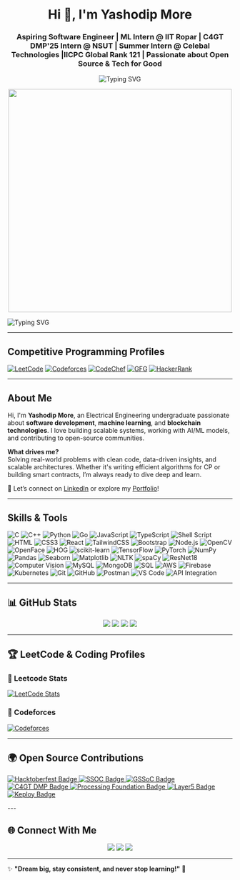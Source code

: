 <h1 align="center">Hi 👋, I'm Yashodip More</h1>
<h3 align="center">Aspiring Software Engineer | ML Intern @ IIT Ropar | C4GT DMP'25 Intern @ NSUT | Summer Intern @ Celebal Technologies |IICPC Global Rank 121 | Passionate about Open Source & Tech for Good</h3>

<p align="center">
  <img src="https://readme-typing-svg.herokuapp.com?font=Fira+Code&duration=3000&pause=1000&center=true&vCenter=true&width=435&lines=Tech+Enthusiast+%F0%9F%A4%96;DSA+Lover+%F0%9F%92%BB;Open+Source+Contributor+%F0%9F%93%9D;Machine+Learning+Explorer+%F0%9F%A7%AC;Electrical+Engineering+Student+%E2%9A%9B%EF%B8%8F" alt="Typing SVG" />
</p>

<p align="center">
  <img src="https://cdn3d.iconscout.com/3d/premium/thumb/developer-doing-website-development-3d-illustration-download-in-png-blend-fbx-gltf-file-formats--web-coding-programming-remote-working-pack-business-illustrations-6648977.png" width="500px">
</p>

![Typing SVG](https://readme-typing-svg.herokuapp.com?color=F72585&size=22&center=true&vCenter=true&width=800&lines=Welcome+to+my+GitHub+Profile!;Passionate+Software+Developer;DSA+Enthusiast+%7C+AI+%7C+ML;Open+Source+Contributor;Lifelong+Learner!+%F0%9F%9A%80)

---
## Competitive Programming Profiles

[![LeetCode](https://img.shields.io/badge/LeetCode-FFA116?style=for-the-badge&logo=leetcode&logoColor=white)](https://leetcode.com/YOUR_USERNAME)
[![Codeforces](https://img.shields.io/badge/Codeforces-1F8ACB?style=for-the-badge&logo=codeforces&logoColor=white)](https://codeforces.com/profile/YOUR_USERNAME)
[![CodeChef](https://img.shields.io/badge/CodeChef-5B4638?style=for-the-badge&logo=codechef&logoColor=white)](https://www.codechef.com/users/YOUR_USERNAME)
[![GFG](https://img.shields.io/badge/GeeksforGeeks-28A745?style=for-the-badge&logo=geeksforgeeks&logoColor=white)](https://auth.geeksforgeeks.org/user/YOUR_USERNAME/practice)
[![HackerRank](https://img.shields.io/badge/HackerRank-2EC866?style=for-the-badge&logo=hackerrank&logoColor=white)](https://www.hackerrank.com/YOUR_USERNAME)

---

## About Me

Hi, I'm **Yashodip More**, an Electrical Engineering undergraduate passionate about **software development**, **machine learning**, and **blockchain technologies**. I love building scalable systems, working with AI/ML models, and contributing to open-source communities.

 **What drives me?**  
Solving real-world problems with clean code, data-driven insights, and scalable architectures. Whether it's writing efficient algorithms for CP or building smart contracts, I’m always ready to dive deep and learn.

🔗 Let’s connect on [LinkedIn](https://linkedin.com/in/yashodipmore22) or explore my [Portfolio](https://yashodipmore.me)!


---

## Skills & Tools

![C](https://img.shields.io/badge/C-00599C?style=for-the-badge&logo=c&logoColor=white)
![C++](https://img.shields.io/badge/C++-00599C?style=for-the-badge&logo=c%2B%2B&logoColor=white)
![Python](https://img.shields.io/badge/Python-3776AB?style=for-the-badge&logo=python&logoColor=white)
![Go](https://img.shields.io/badge/Go-00ADD8?style=for-the-badge&logo=go&logoColor=white)
![JavaScript](https://img.shields.io/badge/JavaScript-F7DF1E?style=for-the-badge&logo=javascript&logoColor=black)
![TypeScript](https://img.shields.io/badge/TypeScript-3178C6?style=for-the-badge&logo=typescript&logoColor=white)
![Shell Script](https://img.shields.io/badge/Shell-121011?style=for-the-badge&logo=gnu-bash&logoColor=white)
![HTML](https://img.shields.io/badge/HTML5-E34F26?style=for-the-badge&logo=html5&logoColor=white)
![CSS3](https://img.shields.io/badge/CSS3-1572B6?style=for-the-badge&logo=css3&logoColor=white)
![React](https://img.shields.io/badge/React-20232A?style=for-the-badge&logo=react&logoColor=61DAFB)
![TailwindCSS](https://img.shields.io/badge/TailwindCSS-06B6D4?style=for-the-badge&logo=tailwind-css&logoColor=white)
![Bootstrap](https://img.shields.io/badge/Bootstrap-563D7C?style=for-the-badge&logo=bootstrap&logoColor=white)
![Node.js](https://img.shields.io/badge/Node.js-339933?style=for-the-badge&logo=nodedotjs&logoColor=white)
![OpenCV](https://img.shields.io/badge/OpenCV-5C3EE8?style=for-the-badge&logo=opencv&logoColor=white)
![OpenFace](https://img.shields.io/badge/OpenFace-111111?style=for-the-badge&logoColor=white)
![HOG](https://img.shields.io/badge/HOG-000000?style=for-the-badge&logoColor=white)
![scikit-learn](https://img.shields.io/badge/scikit--learn-F7931E?style=for-the-badge&logo=scikit-learn&logoColor=white)
![TensorFlow](https://img.shields.io/badge/TensorFlow-FF6F00?style=for-the-badge&logo=tensorflow&logoColor=white)
![PyTorch](https://img.shields.io/badge/PyTorch-EE4C2C?style=for-the-badge&logo=pytorch&logoColor=white)
![NumPy](https://img.shields.io/badge/NumPy-013243?style=for-the-badge&logo=numpy&logoColor=white)
![Pandas](https://img.shields.io/badge/Pandas-150458?style=for-the-badge&logo=pandas&logoColor=white)
![Seaborn](https://img.shields.io/badge/Seaborn-2E95A3?style=for-the-badge&logoColor=white)
![Matplotlib](https://img.shields.io/badge/Matplotlib-11557C?style=for-the-badge&logoColor=white)
![NLTK](https://img.shields.io/badge/NLTK-CCBB44?style=for-the-badge&logoColor=black)
![spaCy](https://img.shields.io/badge/spaCy-09A3D5?style=for-the-badge&logoColor=white)
![ResNet18](https://img.shields.io/badge/ResNet18-111111?style=for-the-badge&logoColor=white)
![Computer Vision](https://img.shields.io/badge/Computer--Vision-FF6F00?style=for-the-badge)
![MySQL](https://img.shields.io/badge/MySQL-00758F?style=for-the-badge&logo=mysql&logoColor=white)
![MongoDB](https://img.shields.io/badge/MongoDB-4EA94B?style=for-the-badge&logo=mongodb&logoColor=white)
![SQL](https://img.shields.io/badge/SQL-4479A1?style=for-the-badge&logoColor=white)
![AWS](https://img.shields.io/badge/AWS-FF9900?style=for-the-badge&logo=amazonaws&logoColor=white)
![Firebase](https://img.shields.io/badge/Firebase-FFCA28?style=for-the-badge&logo=firebase&logoColor=black)
![Kubernetes](https://img.shields.io/badge/Kubernetes-326CE5?style=for-the-badge&logo=kubernetes&logoColor=white)
![Git](https://img.shields.io/badge/Git-F05032?style=for-the-badge&logo=git&logoColor=white)
![GitHub](https://img.shields.io/badge/GitHub-181717?style=for-the-badge&logo=github&logoColor=white)
![Postman](https://img.shields.io/badge/Postman-FF6C37?style=for-the-badge&logo=postman&logoColor=white)
![VS Code](https://img.shields.io/badge/VS%20Code-007ACC?style=for-the-badge&logo=visual-studio-code&logoColor=white)
![API Integration](https://img.shields.io/badge/API--Integration-00C7B7?style=for-the-badge&logo=fastapi&logoColor=white)

---

## 📊 GitHub Stats

<p align="center">
  <img src="https://github-readme-stats.vercel.app/api?username=yashodipmore&show_icons=true&theme=radical" />
  <img src="https://github-readme-streak-stats.herokuapp.com/?user=yashodipmore&theme=radical" />
  <img src="https://github-profile-summary-cards.vercel.app/api/cards/repos-per-language?username=yashodipmore&theme=radical" />
  <img src="https://github-profile-summary-cards.vercel.app/api/cards/most-commit-language?username=yashodipmore&theme=radical" />
</p>

---

## 🏆 LeetCode & Coding Profiles

### 🔴 Leetcode Stats

[![LeetCode Stats](https://leetcard.jacoblin.cool/NonCSCoderIN?theme=dark&font=Karma&ext=contest)](https://leetcode.com/NonCSCoderIN)

### 🔵 Codeforces

[![Codeforces](https://cf.leed.at?id=yashodipmore2004)](https://codeforces.com/profile/yashodipmore2004)



---

## 🌍 Open Source Contributions

<p align="left">

<!-- Hacktoberfest -->
<a href="https://hacktoberfest.com/" target="_blank">
  <img src="https://img.shields.io/badge/Hacktoberfest-FF4500?style=for-the-badge&logo=github&logoColor=white" alt="Hacktoberfest Badge" />
</a>

<!-- SSOC -->
<a href="https://ssoc.devfolio.co/" target="_blank">
  <img src="https://img.shields.io/badge/SSOC-00BC8C?style=for-the-badge&logo=opensourceinitiative&logoColor=white" alt="SSOC Badge" />
</a>

<!-- GSSoC -->
<a href="https://gssoc.girlscript.tech/" target="_blank">
  <img src="https://img.shields.io/badge/GSSoC-F50057?style=for-the-badge&logo=gitbook&logoColor=white" alt="GSSoC Badge" />
</a>

<!-- C4GT (DMP) -->
<a href="https://c4gt.dev/" target="_blank">
  <img src="https://img.shields.io/badge/C4GT-DMP-7342F5?style=for-the-badge&logo=ethereum&logoColor=white" alt="C4GT DMP Badge" />
</a>

<!-- Processing Foundation -->
<a href="https://processingfoundation.org/" target="_blank">
  <img src="https://img.shields.io/badge/Processing%20Foundation-000000?style=for-the-badge&logo=processingfoundation&logoColor=white" alt="Processing Foundation Badge" />
</a>

<!-- Layer5 -->
<a href="https://layer5.io/" target="_blank">
  <img src="https://img.shields.io/badge/Layer5-3B82F6?style=for-the-badge&logo=layer5&logoColor=white" alt="Layer5 Badge" />
</a>

<!-- Keploy -->
<a href="https://github.com/keploy" target="_blank">
  <img src="https://img.shields.io/badge/Keploy-5A3FD1?style=for-the-badge&logo=github&logoColor=white" alt="Keploy Badge" />
</a>

</p>
---

## 🌐 Connect With Me

<p align="center">
  <a href="https://linkedin.com/in/yashodipmore22"><img src="https://img.shields.io/badge/-LinkedIn-0077B5?style=for-the-badge&logo=linkedin&logoColor=white" /></a>
  <a href="https://github.com/yashodipmore"><img src="https://img.shields.io/badge/-GitHub-181717?style=for-the-badge&logo=github&logoColor=white" /></a>
  <a href="mailto:yashodipmore2004@gmail.com"><img src="https://img.shields.io/badge/-Gmail-D14836?style=for-the-badge&logo=gmail&logoColor=white" /></a>
</p>

---

✨ **"Dream big, stay consistent, and never stop learning!"** 🚀
